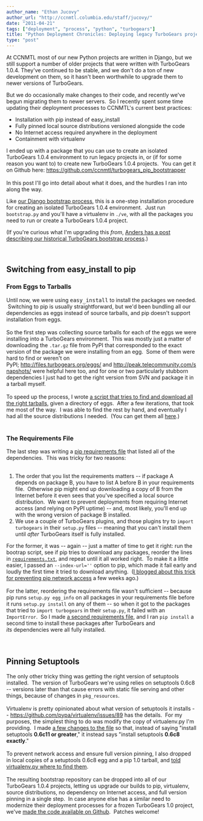 ```yaml
---
author_name: "Ethan Jucovy"
author_url: "http://ccnmtl.columbia.edu/staff/jucovy/"
date: "2011-04-21"
tags: ["deployment", "process", "python", "turbogears"]
title: "Python Deployment Chronicles: Deploying legacy TurboGears projects with modern tools"
type: "post"
---
```


<p>At <span class="caps">CCNMTL </span>most of our new Python projects are written in Django, but we still support a number of older projects that were written with TurboGears 1.0.4.  They've continued to be stable, and we don't do a ton of new development on them, so it hasn't been worthwhile to upgrade them to newer versions of TurboGears.</p><p>But we do occasionally make changes to their code, and recently we've begun migrating them to newer servers. &nbsp;So I recently spent some time updating their deployment processes to <span class="caps">CCNMTL'</span>s current best practices:</p>

<p></p><ul><li><meta http-equiv="content-type" content="text/html; charset=utf-8">Installation with pip instead of easy_install</li><li><meta http-equiv="content-type" content="text/html; charset=utf-8"><meta http-equiv="content-type" content="text/html; charset=utf-8">Fully pinned local source distributions versioned alongside the code</li><li><meta http-equiv="content-type" content="text/html; charset=utf-8">No Internet access required anywhere in the deployment</li><li>Containment with virtualenv</li></ul><div>I ended up with a package that you can use to create an isolated TurboGears 1.0.4 environment to run legacy projects in, or (if for some reason you want to) to create new TurboGears 1.0.4 projects. &nbsp;You can get it on Github here:&nbsp;<a href="https://github.com/ccnmtl/turbogears_pip_bootstrapper">https://github.com/ccnmtl/turbogears_pip_bootstrapper</a></div><div><br /></div><div>In this post I'll go into detail about what it does, and the hurdles I ran into along the way.</div><meta http-equiv="content-type" content="text/html; charset=utf-8"><p></p>

<p>Like <a href="https://github.com/ccnmtl/ccnmtldjango/">our Django bootstrap process</a>, this is a one-step installation procedure for creating an isolated TurboGears 1.0.4 environment. &nbsp;Just run <code>bootstrap.py</code> and you'll have a virtualenv in <code>./ve</code>, with all the packages you need to run or create a TurboGears 1.0.4 project.</p><p>(If you're curious what I'm upgrading this <i>from</i>,&nbsp;<a href="http://thraxil.org/users/anders/posts/2006/09/13/TurboGears-Deployment-with-supervisord-and-workingenv-py/">Anders has a post describing our historical TurboGears bootstrap process</a>.)</p><p><br /></p><h2>Switching from easy_install to pip</h2>

<h3>From Eggs to Tarballs</h3>

<meta http-equiv="content-type" content="text/html; charset=utf-8"><div>Until now, we were using&nbsp;<code style="margin-top: 0px; margin-right: 0px; margin-bottom: 0px; margin-left: 0px; border-top-width: 0px; border-right-width: 0px; border-bottom-width: 0px; border-left-width: 0px; border-style: initial; border-color: initial; padding-top: 0px; padding-right: 0px; padding-bottom: 0px; padding-left: 0px; font-size: 1em; font-weight: normal; ">easy_install</code>&nbsp;to install the packages we needed. &nbsp;Switching to pip is usually straightforward, but we'd been bundling all our dependencies as eggs instead of source tarballs, and pip doesn't support installation from eggs.</div><div><br /></div><div>So the first step was collecting source tarballs for each of the eggs we were installing into a TurboGears environment. &nbsp;This was mostly just a matter of downloading the <code>.tar.gz</code> file from PyPI that corresponded to the exact version of the package we were installing from an egg. &nbsp;Some of them were hard to find or weren't on PyPI;&nbsp;<a href="http://files.turbogears.org/eggs/">http://files.turbogears.org/eggs/</a>&nbsp;and&nbsp;<a href="http://peak.telecommunity.com/snapshots/">http://peak.telecommunity.com/snapshots/</a>&nbsp;were&nbsp;helpful here too, and for one or two particularly stubborn dependencies I just had to get the right version from SVN and package it in a tarball myself.</div><div><br /></div><div>To speed up the process, I wrote <a href="https://gist.github.com/935032">a script that tries to find and download all the right tarballs</a>, given a directory of eggs. &nbsp;After a few iterations, that took me most of the way. &nbsp;I was able to find the rest by hand, and eventually I had all the source distributions I needed. &nbsp;(You can get them all <a href="https://github.com/ccnmtl/turbogears_pip_bootstrapper/tree/master/requirements/src">here</a>.)</div><div><br /></div><h3>The Requirements File</h3><div>The last step was writing a <a href="http://www.pip-installer.org/en/latest/requirement-format.html">pip requirements file</a> that listed all of the dependencies. &nbsp;This was tricky for two reasons:</div><div><br /></div><div><ol><li>The order that you list the requirements matters -- if package A depends on package B, you have to list A before B in your requirements file. &nbsp;Otherwise pip might end up downloading a copy of B from the Internet before it even sees that you've specified a local source distribution. &nbsp;We want to prevent deployments from requiring Internet access (and relying on PyPI uptime) -- and, most likely, you'll end up with the wrong version of package B installed.</li><li>We use a couple of TurboGears plugins, and those plugins try to <code>import turbogears</code> in their <code>setup.py</code> files -- meaning that you can't install them until <i>after</i>&nbsp;TurboGears itself is fully installed.</li></ol><div>For the former, it was -- again -- just a matter of time to get it right: run the bootrap script, see if pip tries to download any packages, reorder the lines in <code><a href="https://github.com/ccnmtl/turbogears_pip_bootstrapper/blob/master/requirements/libs.txt">requirements.txt</a></code>, and repeat until it all worked right. &nbsp;To make it a little easier, I passed an <code>--index-url=''</code>&nbsp;option to pip, which made it fail early and loudly the first time it tried to download anything. &nbsp;(<a href="http://ccnmtl.columbia.edu/compiled/process/preventing_network_access_with.html">I blogged about this trick for preventing pip network access</a> a few weeks ago.)</div></div><div><br /></div><div>For the latter, reordering the requirements file wasn't sufficient -- because pip runs <code>setup.py egg_info</code> on all packages in your requirements file before it runs <code>setup.py install</code> on any of them -- so when it got to the packages that tried to <code>import turbogears</code> in their <code>setup.py</code>, it failed with an <code>ImportError</code>. &nbsp;So I made <a href="https://github.com/ccnmtl/turbogears_pip_bootstrapper/blob/master/requirements/phasetwo.txt">a second requirements file</a>, and I ran <code>pip install</code> a second time to install these packages after TurboGears and <i>its</i>&nbsp;dependencies were all fully installed.</div><div><br /></div><div><br /></div><h2>Pinning Setuptools</h2><div>The only other tricky thing was getting the right version of setuptools installed. &nbsp;The version of TurboGears we're using relies on setuptools 0.6c8 -- versions later than that cause errors with static file serving and other things, because of changes in <code>pkg_resources</code>.</div><div><br /></div><div>Virtualenv is pretty opinionated about what version of setuptools it installs --&nbsp;<a href="https://github.com/pypa/virtualenv/issues/89">https://github.com/pypa/virtualenv/issues/89</a>&nbsp;has the details. &nbsp;For my purposes, the simplest thing to do was modify the copy of virtualenv.py I'm providing. &nbsp;I made <a href="https://github.com/ccnmtl/turbogears_pip_bootstrapper/compare/1d32c7...2d9ca7">a few changes to the file</a> so that, instead of saying "install setuptools <b>0.6c11 or greater</b>," it instead says "install setuptools <b>0.6c8</b> <b>exactly</b>." &nbsp;</div><div><br /></div><div>To prevent network access and ensure full version pinning, I also dropped in local copies of a setuptools 0.6c8 egg and a pip 1.0 tarball, and <a href="https://github.com/ccnmtl/turbogears_pip_bootstrapper/blob/master/bootstrap.py#L16">told virtualenv.py where to find them</a>.</div><div><br /></div><div>The resulting bootstrap repository can be dropped into all of our TurboGears 1.0.4 projects, letting us upgrade our builds to pip, virtualenv, source distributions, no dependency on Internet access, and full version pinning in a single step. &nbsp;In case anyone else has a similar need to modernize their deployment processes for a frozen TurboGears 1.0 project, we've <a href="https://github.com/ccnmtl/turbogears_pip_bootstrapper/">made the code available on Github</a>. &nbsp;Patches welcome!</div><meta http-equiv="content-type" content="text/html; charset=utf-8">
